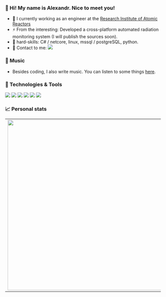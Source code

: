 ### 👋 Hi! My name is Alexandr. Nice to meet you!

- 🔭 I currently working as an engineer at the [Research Institute of Atomic Reactors](http://niiar.ru/)
- ⚡ From the interesting: Developed a cross-platform automated radiation monitoring system (I will publish the sources soon).
- :muscle: hard-skills: C# / netcore, linux, mssql / postgreSQL, python.
- 💬 Contact to me: <a href="https://mailhide.io/e/RgbGUFyo"><img src="https://img.shields.io/badge/email-reveal-2a8?style=flat-square&logo=gmail&logoColor=white&color=5194f0" /></a>

### 🎸 Music
 - Besides coding, I also write music. You can listen to some things [here](https://owlscatcher.bandcamp.com/).

### 🔧 Technologies & Tools
![](https://img.shields.io/badge/OS-Linux-informational?style=flat-square&logo=linux&logoColor=white&color=5194f0&bgcolor=110d17)
![](https://img.shields.io/badge/Editor-VS%20Code-informational?style=flat-square&logo=visual-studio-code&logoColor=white&color=5194f0)
![](https://img.shields.io/badge/Editor-VIM-informational?style=flat-square&logo=vim&logoColor=white&color=5194f0)
![](https://img.shields.io/badge/Code-Ruby%20on%20Rails-informational?style=flat-square&logo=ruby&logoColor=white&color=5194f0)
![](https://img.shields.io/badge/Code-C%23-informational?style=flat-square&logo=c-sharp&logoColor=white&color=5194f0)
![](https://img.shields.io/badge/Code-.netcore-informational?style=flat-square&logo=dotnet&logoColor=white&color=5194f0)

### 📈 Personal stats
<p align="center">
  <table>
    <tr>
    <td><img width="550px" align="left" src="https://github-readme-stats.vercel.app/api?username=owlscatcher&hide_border=true&count_private=true&layout=compact&hide_title=true&show_icons=true&theme=dark&icon_color=5194f0&bg_color=0d1117" /></td>
    <td><img width="550px" src="https://github-readme-stats.vercel.app/api/top-langs?username=owlscatcher&layout=compact&hide_border=true&hide_title=true&theme=dark&icon_color=5194f0&bg_color=0d1117" /></td>
    </tr>   
  </table>
</p>
